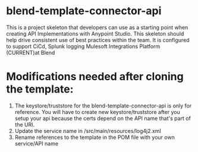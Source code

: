# blend-template-connector-api
This is a project skeleton that developers can use as a starting point when creating API Implementations with Anypoint Studio. This skeleton should help drive consistent use of best practices within the team. It is configured to support CiCd, Splunk logging  Mulesoft Integrations Platform (CURRENT)at Blend

# Modifications needed after cloning the template:
1. The keystore/truststore for the blend-template-connector-api is only for reference. You will have to create new keystore/truststore after you setup your api because the certs depend on the API name that's part of the URI.
2. Update the service name in /src/main/resources/log4j2.xml
3. Rename references to the template in the POM file with your own service/API name
